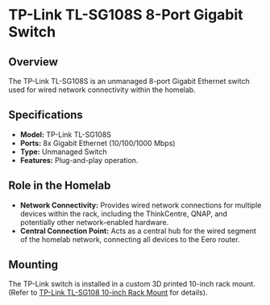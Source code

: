 # TP-Link TL-SG108S 8-Port Gigabit Switch

## Overview

The TP-Link TL-SG108S is an unmanaged 8-port Gigabit Ethernet switch used for wired network connectivity within the homelab.

## Specifications

* **Model:** TP-Link TL-SG108S
* **Ports:** 8x Gigabit Ethernet (10/100/1000 Mbps)
* **Type:** Unmanaged Switch
* **Features:** Plug-and-play operation.

## Role in the Homelab

* **Network Connectivity:** Provides wired network connections for multiple devices within the rack, including the ThinkCentre, QNAP, and potentially other network-enabled hardware.
* **Central Connection Point:** Acts as a central hub for the wired segment of the homelab network, connecting all devices to the Eero router.

## Mounting

The TP-Link switch is installed in a custom 3D printed 10-inch rack mount. (Refer to [TP-Link TL-SG108 10-inch Rack Mount](3d_prints/README.md) for details).

